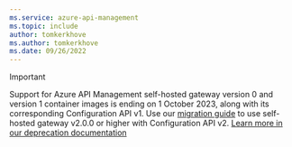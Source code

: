 ```yaml
---
ms.service: azure-api-management
ms.topic: include
author: tomkerkhove
ms.author: tomkerkhove
ms.date: 09/26/2022
---
```


> [!IMPORTANT]
> Support for Azure API Management self-hosted gateway version 0 and version 1 container images is ending on 1 October 2023, along with its corresponding Configuration API v1. Use our [migration guide](./../../self-hosted-gateway-migration-guide.md) to use self-hosted gateway v2.0.0 or higher with Configuration API v2. [Learn more in our deprecation documentation](./../../breaking-changes/self-hosted-gateway-v0-v1-retirement-oct-2023.md)